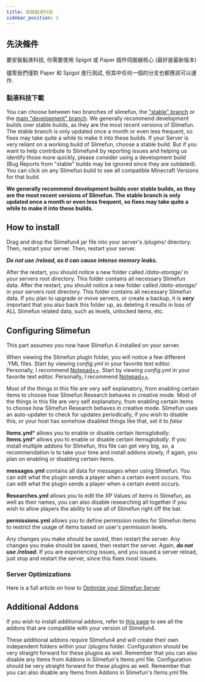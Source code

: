 ```yaml
---
title: 安裝黏液科技
sidebar_position: 2
---
```


## 先決條件

要安裝黏液科技, 你需要使用 Spigot 或 Paper 插件伺服器核心 (最好是最新版本)

儘管我們僅對 Paper 和 Spigot 進行測試, 但其中任何一個的分支也都應該可以運作.

### 黏液科技下載

You can choose between two branches of slimefun, the ["stable" branch](https://thebusybiscuit.github.io/builds/TheBusyBiscuit/Slimefun4/stable/) or the [main "development" branch](https://thebusybiscuit.github.io/builds/TheBusyBiscuit/Slimefun4/master/). We generally recommend development builds over stable builds, as they are the most recent versions of Slimefun. The stable branch is only updated once a month or even less frequent, so fixes may take quite a while to make it into these builds. If your Server is very reliant on a working build of Slimefun, choose a stable build. But if you want to help contribute to Slimefun4 by reporting issues and helping us identify those more quickly, please consider using a development build (Bug Reports from "stable" builds may be ignored since they are outdated). You can click on any Slimefun build to see all compatible Minecraft Versions for that build.

**We generally recommend development builds over stable builds, as they are the most recent versions of Slimefun. The stable branch is only updated once a month or even less frequent, so fixes may take quite a while to make it into these builds.**

## How to install

Drag and drop the Slimefun4 jar file into your server's */plugins/* directory. Then, restart your server. Then, restart your server.

***Do not use /reload, as it can cause intense memory leaks.***

After the restart, you should notice a new folder called */data-storage/* in your servers root directory. This folder contains all necessary Slimefun data. After the restart, you should notice a new folder called */data-storage/* in your servers root directory. This folder contains all necessary Slimefun data. If you plan to upgrade or move servers, or create a backup, it is ***very*** important that you also back this folder up, as deleting it results in loss of ALL Slimefun related data, such as levels, unlocked items, etc.

## Configuring Slimefun

This part assumes you now have Slimefun 4 installed on your server.

When viewing the Slimefun plugin folder, you will notice a few different .YML files. Start by viewing *config.yml* in your favorite text editor. Personally, I recommend [Notepad++](https://notepad-plus-plus.org). Start by viewing *config.yml* in your favorite text editor. Personally, I recommend [Notepad++](https://notepad-plus-plus.org).

Most of the things in this file are very self explanatory, from enabling certain items to choose how Slimefun Research behaves in creative mode. Most of the things in this file are very self explanatory, from enabling certain items to choose how Slimefun Research behaves in creative mode. Slimefun uses an auto-updater to check for updates periodically, if you wish to disable this, or your host has somehow disabled things like that, set it to *false*

**Items.yml*** allows you to enable or disable certain items*globally*. **Items.yml*** allows you to enable or disable certain items*globally*. If you install multiple addons for Slimefun, this file can get very big, so, a recommendation is to take your time and install addons slowly, if again, you plan on enabling or disabling certain items.

**messages.yml** contains all data for messages when using Slimefun. You can edit what the plugin sends a player when a certain event occurs. You can edit what the plugin sends a player when a certain event occurs.

**Researches.yml** allows you to edit the XP Values of items in Slimefun, as well as their names, you can also disable researching all together if you wish to allow players the ability to use all of Slimefun right off the bat.

**permissions.yml** allows you to define permission nodes for Slimefun items to restrict the usage of items based on user's permission levels.

Any changes you make should be saved, then restart the server. Any changes you make should be saved, then restart the server. Again, ***do not use /reload.*** If you are experiencing issues, and you issued a server reload, just stop and restart the server, since this fixes most issues.

### Server Optimizations

Here is a full article on how to [Optimize your Slimefun Server](Server-Optimizations)

## Additional Addons

If you wish to install additional addons, refer to [this page](Addons) to see all the addons that are compatible with your version of Slimefun4.

These additional addons require Slimefun4 and will create their own independent folders within your /plugins folder. Configuration should be very straight forward for these plugins as well. Remember that you can also disable any Items from Addons in Slimefun's Items.yml file. Configuration should be very straight forward for these plugins as well. Remember that you can also disable any Items from Addons in Slimefun's Items.yml file.
